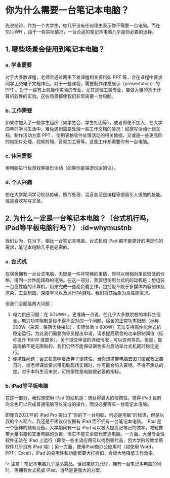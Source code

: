 # 你为什么需要一台笔记本电脑？

先说结论，作为一个大学生，你几乎没有任何理由表示你不需要一台电脑。而在 SDUWH ，由于一些实际情况，一台合适的笔记本电脑几乎是你必要的选择。

## 1. 哪些场景会使用到笔记本电脑？

### a. 学业需要

对于大多数课程，老师会通过网络下发课程相关资料如 PPT 等，会在课程中要求同学上交电子文档作业。对于一些课程，需要制作课堂展示（presentation）的 PPT 。对于一些有上机操作实验的专业，尤其是理工类专业，要做大量的基于计算机软件的实验。这些场景都使我们非常需要一台电脑。

### b. 工作需要

如果你加入了一些学生组织（如学生会、学生社团等），或者即使不加入，在大学四年的学习生活中，难免遇到需要处理一些工作文档的情况：如撰写活动计划文档，制作活动方案 PPT ，使用表格软件处理活动的相关数据，又或是一些更高阶的如图片处理、视频剪辑、音频加工等等。这些工作都需要你有一台电脑。

### c. 休闲需要

用电脑进行玩游戏等娱乐活动（如果你是端游玩家的话）。

### d. 个人兴趣

想在大学期间学习视频剪辑、照片处理、混音甚至是编程等很吸引人很酷的技能。或是喜欢写写文章。

## 2. 为什么一定是一台笔记本电脑？（台式机行吗，iPad等平板电脑行吗？） :id=whymustnb

我们认为，在当下，相比一台笔记本电脑，台式机和 iPad 都不能更好的满足你的需求，笔记本电脑几乎是必需的。

### a. 台式机

在宿舍拥有一台台式电脑，无疑是一件非常棒的事情，你可以用相对来说较低的价格，得到一台性能超群的电脑。在这一部分，我假想使用台式机的动机是：想组装一台高性能的计算机，用来完成一些高负载工作，包括但不限于多媒体内容制作及渲染、工业制图、深度学习以及运行3A游戏。我们将其抽象为高性能需求。

但我们会面临两大问题：

1. 电力供应问题：在 SDUWH ，更准确一点说，在几乎大多数院校的本科生宿舍，电力功率限制是你不得不面对的一个问题。宿舍的正常功率限制（标称 300W（来源：某宿舍楼楼长），实际体验 ≤ 600W）无法支持高性能台式机稳定运行。为此我们需要向导员提出申请，请求提高宿舍的功率限制阈值（标称提升 100W 或更多）。关于提交申请的详细情况，可以咨询导员。但是，提高阈值不是无限制的，我们仍然不能保证宿舍多台高功率台式机同时稳定运行。
2. 便携性问题：台式机意味着放弃了便携性，当你想携带电脑去图书馆或教室自习时，或老师课堂要求带电脑现场实践时，你可能会陷入窘境。不得不承认的是，对于本科生活来说，可携带性是电脑很必要的指标。

### b. iPad等平板电脑

在这一部分，我假想使用 iPad 的动机是：想获得最大的便携性，觉得 iPad 目前完全也可以完成普通电脑可以完成的操作，而没必要再买一台笔记本电脑。

即使自2020年的 iPad Pro 提出了“你的下一台电脑，何必是电脑”的标语，但是以我的个人观点，我还是不建议仅仅拥有 iPad 而不拥有一台笔记本电脑。 iPad 是一个很棒的辅助设备，大学期间有一台 iPad 可以极大提高记笔记的效率，减轻携带大量书籍和笨重电脑的负担，但它不能完全取代普通电脑。一方面，大量专业性软件无法在 iPad 上运行（即使一些主流应用可以找到替代品，但大学阶段教学用软件几乎没有 iPad 端）；另一方面，使用iPad做办公应用时（如使用 Word，PPT，Excel），iPad 的易用性和功能都要大打折扣，会极大地降低工作效率。

!> 注意：笔记本电脑几乎是必需品，但如果财力允许，拥有一台笔记本电脑的同时，再拥有台式机或 iPad，当然是更强大的方案。
